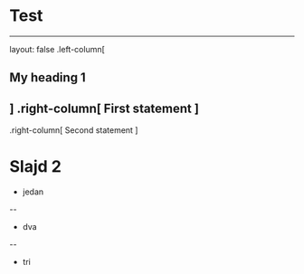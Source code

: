 # Test

---
layout: false
.left-column[
## My heading 1
]
.right-column[
First statement 
]
--
.right-column[
Second statement
]

# Slajd 2

* jedan

--
* dva

--
* tri
